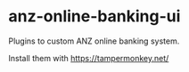 # anz-online-banking-ui
Plugins to custom ANZ online banking system.

Install them with https://tampermonkey.net/
